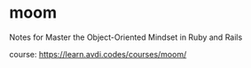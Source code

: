 # moom

Notes for Master the Object-Oriented Mindset in Ruby and Rails

course: https://learn.avdi.codes/courses/moom/
